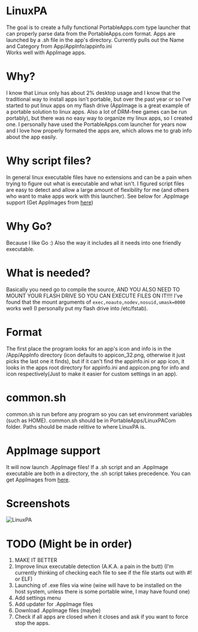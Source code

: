 # LinuxPA
The goal is to create a fully functional PortableApps.com type launcher that can properly parse data from the PortableApps.com format. Apps are launched by a .sh file in the app's directory. Currently pulls out the Name and Category from App/AppInfo/appinfo.ini  
Works well with AppImage apps.

# Why?
I know that Linux only has about 2% desktop usage and I know that the traditional way to install apps isn't portable, but over the past year or so I've started to put linux apps on my flash drive (AppImage is a great example of a portable solution to linux apps. Also a lot of DRM-free games can be run portably), but there was no easy way to organize my linux apps, so I created one. I personally have used the PortableApps.com launcher for years now and I love how properly formated the apps are, which allows me to grab info about the app easily.  

# Why script files?
In general linux executable files have no extensions and can be a pain when trying to figure out what is executable and what isn't. I figured script files are easy to detect and allow a large amount of flexibility for me (and others who want to make apps work with this launcher). See below for .AppImage support (Get AppImages from [here](https://bintray.com/probono/AppImages))

# Why Go?
Because I like Go :) Also the way it includes all it needs into one friendly executable.

# What is needed?
Basically you need go to compile the source, AND YOU ALSO NEED TO MOUNT YOUR FLASH DRIVE SO YOU CAN EXECUTE FILES ON IT!!!! I've found that the mount arguments of `exec,noauto,nodev,nosuid,umask=0000` works well (I personally put my flash drive into /etc/fstab).

# Format
The first place the program looks for an app's icon and info is in the /App/AppInfo directory (icon defaults to appicon_32.png, otherwise it just picks the last one it finds), but if it can't find the appinfo.ini or app icon, it looks in the apps root directory for appinfo.ini and appicon.png for info and icon respectively(Just to make it easier for custom settings in an app).

# common.sh
common.sh is run before any program so you can set environment variables (such as HOME). common.sh should be in PortableApps/LinuxPACom folder. Paths should be made relitive to where LinuxPA is.

# AppImage support
It will now launch .AppImage files! If a .sh script and an .AppImage executable are both in a directory, the .sh script takes precedence. You can get AppImages from [here](https://bintray.com/probono/AppImages).

# Screenshots
![LinuxPA](https://lh3.googleusercontent.com/hdMfnnqj7jgsIAxzOMq3RD6iBlP3EVpqmH7SgowgAbidm6TncmksHlScV4OUkw4aOwG_OKSR1ukHRSY0kEk3rLjh8BEI60ZZO6sZp45g2qSanlYcq4-moDlRnbZOtur88K6sSWZRKXfRZ9ItDahDAdQLz5By_nf_aA4NZjn0d2XS4pnfhIGOPXZ8iFKgNfKHzWicJLlLw0nfXuUSAf60btbNlRLF7N0LEPH0INb0HD-f9w1W99NVNT5ooE18fOLlVks-ySHtxI9bqhNqfMC4kVB1Zt843KPxQQ_Slb0D_KnW58f2ARtYZyttWvXWOF2QhFeSzy8vI_lMVpnbtThcov1TZDZpPhjkiEF4hMb75zez-wpJ5DaJNvUTUcbn7wrj55UN6GgoZK7N_zn8kVhwPhQEEomLyCO9dtO9x5R1rhKYdTukvrupodhZRzI4KE9akqaMHLk3FC8A54PDnQvzBBDcxODxjxbyPYF50K55n26zoq6DXeJqbLAiDqqkaoCO74OXHyUQJbycVaG2uXsYRQ-0HcAuvEWj9XdeqsKj9qwtQuOOTZpp5JTu-0uRnLjML5503fhTjJS8AkWyav7zguXKaMq-QpRiywWKEPSSB14RP4Xy=w500-h534-no)

# TODO (Might be in order)
1. MAKE IT BETTER  
1. Improve linux executable detection (A.K.A. a pain in the butt) (I'm currently thinking of checking each file to see if the file starts out with #! or ELF)  
1. Launching of .exe files via wine (wine will have to be installed on the host system, unless there is some portable wine, I may have found one)  
1. Add settings menu  
1. Add updater for .AppImage files   
1. Download .AppImage files (maybe)  
1. Check if all apps are closed when it closes and ask if you want to force stop the apps.  

